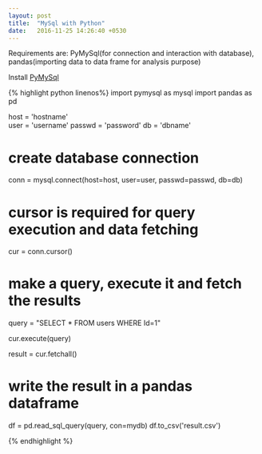```yaml
---
layout: post
title:  "MySql with Python"
date:   2016-11-25 14:26:40 +0530
---
```

Requirements are: PyMySql(for connection and interaction with database), pandas(importing data to data frame for analysis purpose) 

Install [PyMySql][link1]

{% highlight python linenos%}
import pymysql as mysql
import pandas as pd

host = 'hostname' 	
user = 'username'
passwd = 'password'
db = 'dbname'

# create database connection 
conn = mysql.connect(host=host, user=user, passwd=passwd, db=db)

# cursor is required for query execution and data fetching
cur = conn.cursor()

# make a query, execute it and fetch the results
query = "SELECT * FROM users WHERE Id=1"

cur.execute(query)

result = cur.fetchall()

# write the result in a pandas dataframe
df = pd.read_sql_query(query, con=mydb)
df.to_csv('result.csv')

{% endhighlight %}

[link1]: https://github.com/PyMySQL/PyMySQL/
